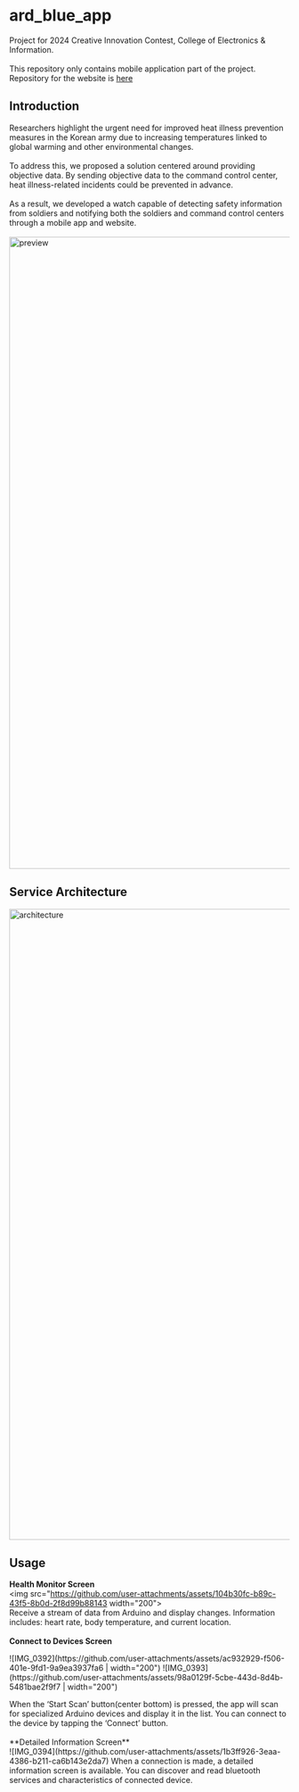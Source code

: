 # ard_blue_app

Project for 2024 Creative Innovation Contest, College of Electronics & Information.<br>
<br>
This repository only contains mobile application part of the project. Repository for the website is [here](https://github.com/grden/arduino-blue-web)

## Introduction

Researchers highlight the urgent need for improved heat illness prevention measures in the Korean army due to increasing temperatures linked to global warming and other environmental changes.<br>
<br>
To address this, we proposed a solution centered around providing objective data. By sending objective data to the command control center, heat illness-related incidents could be prevented in advance.<br>
<br>
As a result, we developed a watch capable of detecting safety information from soldiers and notifying both the soldiers and command control centers through a mobile app and website.<be>
<br>
<br>
<img width="1133" alt="preview" src="https://github.com/user-attachments/assets/477e5561-b2ce-4d68-9fac-f7d37b7c2d81">

## Service Architecture

<img width="1131" alt="architecture" src="https://github.com/user-attachments/assets/dd548151-e72e-48d6-9233-d8dda4983797">

## Usage

**Health Monitor Screen**<br>
<img src="https://github.com/user-attachments/assets/104b30fc-b89c-43f5-8b0d-2f8d99b88143 width="200">
<br>
Receive a stream of data from Arduino and display changes. Information includes: heart rate, body temperature, and current location.<br>
<br>
**Connect to Devices Screen**<br>
<p float="left">
  ![IMG_0392](https://github.com/user-attachments/assets/ac932929-f506-401e-9fd1-9a9ea3937fa6 | width="200")
  ![IMG_0393](https://github.com/user-attachments/assets/98a0129f-5cbe-443d-8d4b-5481bae2f9f7 | width="200")
</p>
When the ‘Start Scan’ button(center bottom) is pressed, the app will scan for specialized Arduino devices and display it in the list. You can connect to the device by tapping the ‘Connect’ button.<br>
<br>
**Detailed Information Screen**<br>
![IMG_0394](https://github.com/user-attachments/assets/1b3ff926-3eaa-4386-b211-ca6b143e2da7)
When a connection is made, a detailed information screen is available. You can discover and read bluetooth services and characteristics of connected device.
